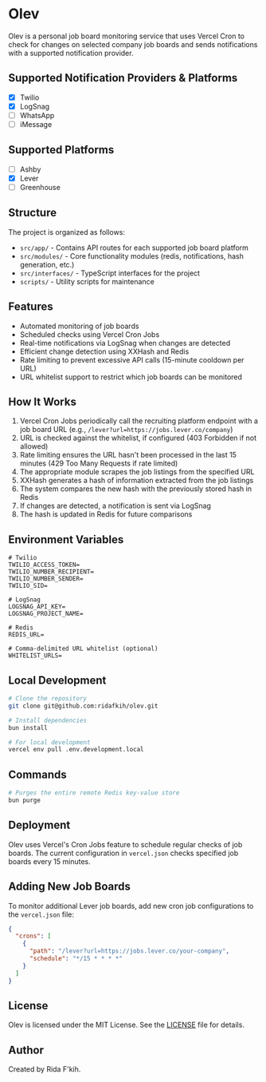 # Olev

Olev is a personal job board monitoring service that uses Vercel Cron to check for changes on selected company job boards and sends notifications with a supported notification provider.

## Supported Notification Providers & Platforms
- [x] Twilio
- [x] LogSnag
- [ ] WhatsApp
- [ ] iMessage

## Supported Platforms

- [ ] Ashby
- [x] Lever
- [ ] Greenhouse

## Structure

The project is organized as follows:

- `src/app/` - Contains API routes for each supported job board platform
- `src/modules/` - Core functionality modules (redis, notifications, hash generation, etc.)
- `src/interfaces/` - TypeScript interfaces for the project
- `scripts/` - Utility scripts for maintenance

## Features

- Automated monitoring of job boards
- Scheduled checks using Vercel Cron Jobs
- Real-time notifications via LogSnag when changes are detected
- Efficient change detection using XXHash and Redis
- Rate limiting to prevent excessive API calls (15-minute cooldown per URL)
- URL whitelist support to restrict which job boards can be monitored

## How It Works

1. Vercel Cron Jobs periodically call the recruiting platform endpoint with a job board URL (e.g., `/lever?url=https://jobs.lever.co/company`)
2. URL is checked against the whitelist, if configured (403 Forbidden if not allowed)
3. Rate limiting ensures the URL hasn't been processed in the last 15 minutes (429 Too Many Requests if rate limited)
4. The appropriate module scrapes the job listings from the specified URL
5. XXHash generates a hash of information extracted from the job listings
6. The system compares the new hash with the previously stored hash in Redis
7. If changes are detected, a notification is sent via LogSnag
8. The hash is updated in Redis for future comparisons

## Environment Variables

```
# Twilio
TWILIO_ACCESS_TOKEN=
TWILIO_NUMBER_RECIPIENT=
TWILIO_NUMBER_SENDER=
TWILIO_SID=

# LogSnag
LOGSNAG_API_KEY=
LOGSNAG_PROJECT_NAME=

# Redis
REDIS_URL=

# Comma-delimited URL whitelist (optional)
WHITELIST_URLS=
```

## Local Development

```bash
# Clone the repository
git clone git@github.com:ridafkih/olev.git

# Install dependencies
bun install

# For local development
vercel env pull .env.development.local
```

## Commands

```bash
# Purges the entire remote Redis key-value store
bun purge
```

## Deployment

Olev uses Vercel's Cron Jobs feature to schedule regular checks of job boards. The current configuration in `vercel.json` checks specified job boards every 15 minutes.

## Adding New Job Boards

To monitor additional Lever job boards, add new cron job configurations to the `vercel.json` file:

```json
{
  "crons": [
    {
      "path": "/lever?url=https://jobs.lever.co/your-company",
      "schedule": "*/15 * * * *"
    }
  ]
}
```

## License

Olev is licensed under the MIT License. See the [LICENSE](LICENSE) file for details.

## Author

Created by Rida F'kih.
